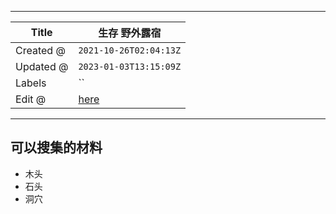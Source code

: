 -----

| Title     | 生存 野外露宿                                            |
| --------- | -------------------------------------------------- |
| Created @ | `2021-10-26T02:04:13Z`                             |
| Updated @ | `2023-01-03T13:15:09Z`                             |
| Labels    | \`\`                                               |
| Edit @    | [here](https://github.com/junxnone/wiki/issues/74) |

-----

## 可以搜集的材料

  - 木头
  - 石头
  - 洞穴
